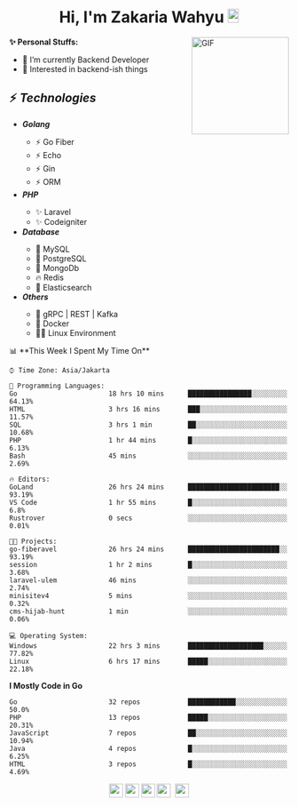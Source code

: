 <h1 align="center">Hi, I'm Zakaria Wahyu <img src="https://github.com/TheDudeThatCode/TheDudeThatCode/blob/master/Assets/Hi.gif" width="20px" height="25px"></h1>

<img align="right" alt="GIF" height="175px" src="https://www.nayakapratama.co.id/wp-content/uploads/2019/07/Website-Maintenance.gif" />

**✨ Personal Stuffs:**
- 🔭 I’m currently Backend Developer
- 🌱 Interested in backend-ish things

<h2>⚡ <i>Technologies</i></h2>
<ul>
<li><strong><i>Golang</i></strong></li>
  <ul>
    <li>⚡ Go Fiber</li>
    <li>⚡ Echo</li>
    <li>⚡ Gin</li>
    <li>⚡ ORM</li>
  </ul>
<li><strong><i>PHP</i></strong></li>
  <ul>
    <li>✨ Laravel</li>
    <li>✨ Codeigniter</li>
  </ul>
<li><strong><i>Database</i></strong></li>
  <ul>
    <li>🐬 MySQL</li>
    <li>🐘 PostgreSQL</li>
    <li>🍃 MongoDb</li>
    <li>🔥 Redis</li>
    <li>🔎 Elasticsearch</li>
  </ul>
  <li><strong><i>Others</i></strong></li>
  <ul>
    <li>💫 gRPC | REST | Kafka</li>
    <li>🐳 Docker</li>
    <li>👨‍💻 Linux Environment</li>
  </ul>
</ul>
<!--START_SECTION:waka-->
📊 **This Week I Spent My Time On** 

```text
⌚︎ Time Zone: Asia/Jakarta

💬 Programming Languages: 
Go                       18 hrs 10 mins      ████████████████░░░░░░░░░   64.13% 
HTML                     3 hrs 16 mins       ███░░░░░░░░░░░░░░░░░░░░░░   11.57% 
SQL                      3 hrs 1 min         ██░░░░░░░░░░░░░░░░░░░░░░░   10.68% 
PHP                      1 hr 44 mins        █░░░░░░░░░░░░░░░░░░░░░░░░   6.13% 
Bash                     45 mins             ░░░░░░░░░░░░░░░░░░░░░░░░░   2.69%

🔥 Editors: 
GoLand                   26 hrs 24 mins      ███████████████████████░░   93.19% 
VS Code                  1 hr 55 mins        █░░░░░░░░░░░░░░░░░░░░░░░░   6.8% 
Rustrover                0 secs              ░░░░░░░░░░░░░░░░░░░░░░░░░   0.01%

🐱‍💻 Projects: 
go-fiberavel             26 hrs 24 mins      ███████████████████████░░   93.19% 
session                  1 hr 2 mins         █░░░░░░░░░░░░░░░░░░░░░░░░   3.68% 
laravel-ulem             46 mins             ░░░░░░░░░░░░░░░░░░░░░░░░░   2.74% 
minisitev4               5 mins              ░░░░░░░░░░░░░░░░░░░░░░░░░   0.32% 
cms-hijab-hunt           1 min               ░░░░░░░░░░░░░░░░░░░░░░░░░   0.06%

💻 Operating System: 
Windows                  22 hrs 3 mins       ███████████████████░░░░░░   77.82% 
Linux                    6 hrs 17 mins       █████░░░░░░░░░░░░░░░░░░░░   22.18%

```

**I Mostly Code in Go** 

```text
Go                       32 repos            ████████████░░░░░░░░░░░░░   50.0% 
PHP                      13 repos            █████░░░░░░░░░░░░░░░░░░░░   20.31% 
JavaScript               7 repos             ██░░░░░░░░░░░░░░░░░░░░░░░   10.94% 
Java                     4 repos             █░░░░░░░░░░░░░░░░░░░░░░░░   6.25% 
HTML                     3 repos             █░░░░░░░░░░░░░░░░░░░░░░░░   4.69%

```



<!--END_SECTION:waka-->

<p align="center">
<a href="https://www.linkedin.com/in/zakariawahyu" target="_blank"><img src="https://img.shields.io/badge/linkedin-%230077B5.svg?&style=for-the-badge&logo=linkedin&logoColor=white" height=25></a>
<a href="https://medium.com/@zakariawahyu" target="_blank"><img src="https://img.shields.io/badge/Medium-12100E?style=for-the-badge&logo=medium&logoColor=white" height=25></a>
<a href="https://medium.com/@zakariawahyu" target="_blank"><img src="https://img.shields.io/badge/Portfolio-2300843e?style=for-the-badge&logo=About.me&logoColor=white" height=25></a>
<a href="https://www.twitter.com/_zakariawahyu" target="_blank"><img src="https://img.shields.io/badge/twitter-%231DA1F2.svg?&style=for-the-badge&logo=twitter&logoColor=white" height=25></a> 
<a href="https://www.instagram.com/_zakariawahyu" target="_blank"><img src="https://img.shields.io/badge/instagram-%23E4405F.svg?&style=for-the-badge&logo=instagram&logoColor=white" height=25></a>
